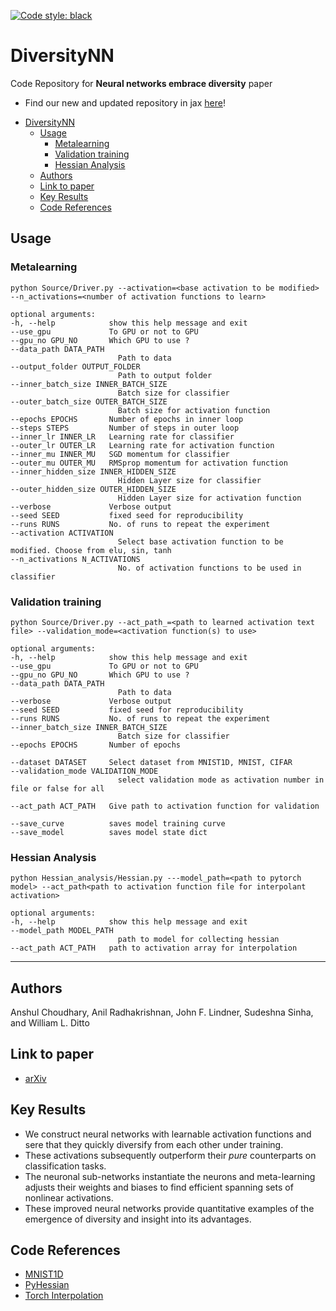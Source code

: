 [![Code style: black](https://img.shields.io/badge/code%20style-black-000000.svg)](https://github.com/psf/black)

# DiversityNN
Code Repository for **Neural networks embrace diversity** paper

* Find our new and updated repository in jax [here](https://github.com/NonlinearArtificialIntelligenceLab/jaxDiversity)!

- [DiversityNN](#diversitynn)
  - [Usage](#usage)
    - [Metalearning](#metalearning)
    - [Validation training](#validation-training)
    - [Hessian Analysis](#hessian-analysis)
  - [Authors](#authors)
  - [Link to paper](#link-to-paper)
  - [Key Results](#key-results)
  - [Code References](#code-references)


## Usage

### Metalearning
```python Source/Driver.py --activation=<base activation to be modified> --n_activations=<number of activation functions to learn>```

    optional arguments:
    -h, --help            show this help message and exit
    --use_gpu             To GPU or not to GPU
    --gpu_no GPU_NO       Which GPU to use ?
    --data_path DATA_PATH
                            Path to data
    --output_folder OUTPUT_FOLDER
                            Path to output folder
    --inner_batch_size INNER_BATCH_SIZE
                            Batch size for classifier
    --outer_batch_size OUTER_BATCH_SIZE
                            Batch size for activation function
    --epochs EPOCHS       Number of epochs in inner loop
    --steps STEPS         Number of steps in outer loop
    --inner_lr INNER_LR   Learning rate for classifier
    --outer_lr OUTER_LR   Learning rate for activation function
    --inner_mu INNER_MU   SGD momentum for classifier
    --outer_mu OUTER_MU   RMSprop momentum for activation function
    --inner_hidden_size INNER_HIDDEN_SIZE
                            Hidden Layer size for classifier
    --outer_hidden_size OUTER_HIDDEN_SIZE
                            Hidden Layer size for activation function
    --verbose             Verbose output
    --seed SEED           fixed seed for reproducibility
    --runs RUNS           No. of runs to repeat the experiment
    --activation ACTIVATION
                            Select base activation function to be modified. Choose from elu, sin, tanh
    --n_activations N_ACTIVATIONS
                            No. of activation functions to be used in classifier

### Validation training
```python Source/Driver.py --act_path_=<path to learned activation text file> --validation_mode=<activation function(s) to use>```

    optional arguments:
    -h, --help            show this help message and exit
    --use_gpu             To GPU or not to GPU
    --gpu_no GPU_NO       Which GPU to use ?
    --data_path DATA_PATH
                            Path to data
    --verbose             Verbose output
    --seed SEED           fixed seed for reproducibility
    --runs RUNS           No. of runs to repeat the experiment
    --inner_batch_size INNER_BATCH_SIZE
                            Batch size for classifier
    --epochs EPOCHS       Number of epochs

    --dataset DATASET     Select dataset from MNIST1D, MNIST, CIFAR
    --validation_mode VALIDATION_MODE
                            select validation mode as activation number in file or false for all

    --act_path ACT_PATH   Give path to activation function for validation
    
    --save_curve          saves model training curve
    --save_model          saves model state dict

### Hessian Analysis
```python Hessian_analysis/Hessian.py ---model_path=<path to pytorch model> --act_path<path to activation function file for interpolant activation>```

    optional arguments:
    -h, --help            show this help message and exit
    --model_path MODEL_PATH
                            path to model for collecting hessian
    --act_path ACT_PATH   path to activation array for interpolation

***
## Authors
Anshul Choudhary, Anil Radhakrishnan, John F. Lindner, Sudeshna Sinha, and William L. Ditto

## Link to paper
* [arXiv](https://arxiv.org/abs/2204.04348)

## Key Results
* We construct neural networks with learnable activation functions and sere that they quickly diversify from each other under training. 
* These activations subsequently outperform their _pure_ counterparts on classification tasks.
* The neuronal sub-networks instantiate the neurons and meta-learning adjusts their weights and biases to find efficient spanning sets of nonlinear activations.
* These improved neural networks provide quantitative examples of the emergence of diversity and insight into its advantages.

## Code References
* [MNIST1D](https://github.com/greydanus/mnist1d)
* [PyHessian](https://github.com/amirgholami/PyHessian)
* [Torch Interpolation](https://github.com/sbarratt/torch_interpolations)

